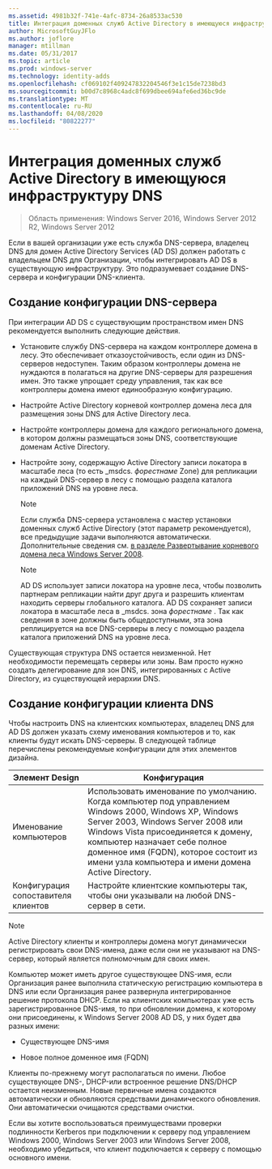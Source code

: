 ```yaml
---
ms.assetid: 4981b32f-741e-4afc-8734-26a8533ac530
title: Интеграция доменных служб Active Directory в имеющуюся инфраструктуру DNS
author: MicrosoftGuyJFlo
ms.author: joflore
manager: mtillman
ms.date: 05/31/2017
ms.topic: article
ms.prod: windows-server
ms.technology: identity-adds
ms.openlocfilehash: cf069102f409247832204546f3e1c15de7238bd3
ms.sourcegitcommit: b00d7c8968c4adc8f699dbee694afe6ed36bc9de
ms.translationtype: MT
ms.contentlocale: ru-RU
ms.lasthandoff: 04/08/2020
ms.locfileid: "80822277"
---
```

# <a name="integrating-ad-ds-into-an-existing-dns-infrastructure"></a>Интеграция доменных служб Active Directory в имеющуюся инфраструктуру DNS

>Область применения: Windows Server 2016, Windows Server 2012 R2, Windows Server 2012

Если в вашей организации уже есть служба DNS-сервера, владелец DNS для домен Active Directory Services (AD DS) должен работать с владельцем DNS для Организации, чтобы интегрировать AD DS в существующую инфраструктуру. Это подразумевает создание DNS-сервера и конфигурации DNS-клиента.  
  
## <a name="creating-a-dns-server-configuration"></a>Создание конфигурации DNS-сервера  
При интеграции AD DS с существующим пространством имен DNS рекомендуется выполнить следующие действия.  
  
-   Установите службу DNS-сервера на каждом контроллере домена в лесу. Это обеспечивает отказоустойчивость, если один из DNS-серверов недоступен. Таким образом контроллеры домена не нуждаются в полагаться на другие DNS-серверы для разрешения имен. Это также упрощает среду управления, так как все контроллеры домена имеют единообразную конфигурацию.  
  
-   Настройте Active Directory корневой контроллер домена леса для размещения зоны DNS для Active Directory леса.  
  
-   Настройте контроллеры домена для каждого регионального домена, в котором должны размещаться зоны DNS, соответствующие доменам Active Directory.  
  
-   Настройте зону, содержащую Active Directory записи локатора в масштабе леса (то есть _msdcs. *форестнаме* Zone) для репликации на каждый DNS-сервер в лесу с помощью раздела каталога приложений DNS на уровне леса.  
  
    > [!NOTE]  
    > Если служба DNS-сервера установлена с мастер установки доменных служб Active Directory (этот параметр рекомендуется), все предыдущие задачи выполняются автоматически. Дополнительные сведения см. [в разделе Развертывание корневого домена леса Windows Server 2008](https://technet.microsoft.com/library/cc731174.aspx).  
  
    > [!NOTE]  
    > AD DS использует записи локатора на уровне леса, чтобы позволить партнерам репликации найти друг друга и разрешить клиентам находить серверы глобального каталога. AD DS сохраняет записи локатора в масштабе леса в _msdcs. зона *форестнаме* . Так как сведения в зоне должны быть общедоступными, эта зона реплицируется на все DNS-серверы в лесу с помощью раздела каталога приложений DNS на уровне леса.  
  
Существующая структура DNS остается неизменной. Нет необходимости перемещать серверы или зоны. Вам просто нужно создать делегирование для зон DNS, интегрированных с Active Directory, из существующей иерархии DNS.  
  
## <a name="creating-the-dns-client-configuration"></a>Создание конфигурации клиента DNS  
Чтобы настроить DNS на клиентских компьютерах, владелец DNS для AD DS должен указать схему именования компьютеров и то, как клиенты будут искать DNS-серверы. В следующей таблице перечислены рекомендуемые конфигурации для этих элементов дизайна.  
  
|Элемент Design|Конфигурация|  
|------------------|-----------------|  
|Именование компьютеров|Использовать именование по умолчанию. Когда компьютер под управлением Windows 2000, Windows XP, Windows Server 2003, Windows Server 2008 или Windows Vista присоединяется к домену, компьютер назначает себе полное доменное имя (FQDN), которое состоит из имени узла компьютера и имени домена Active Directory.|  
|Конфигурация сопоставителя клиентов|Настройте клиентские компьютеры так, чтобы они указывали на любой DNS-сервер в сети.|  
  
> [!NOTE]  
> Active Directory клиенты и контроллеры домена могут динамически регистрировать свои DNS-имена, даже если они не указывают на DNS-сервер, который является полномочным для своих имен.  
  
Компьютер может иметь другое существующее DNS-имя, если Организация ранее выполнила статическую регистрацию компьютера в DNS или если Организация ранее развернула интегрированное решение протокола DHCP. Если на клиентских компьютерах уже есть зарегистрированное DNS-имя, то при обновлении домена, к которому они присоединены, к Windows Server 2008 AD DS, у них будет два разных имени:  
  
-   Существующее DNS-имя  
  
-   Новое полное доменное имя (FQDN)  
  
Клиенты по-прежнему могут располагаться по имени. Любое существующее DNS-, DHCP-или встроенное решение DNS/DHCP остается неизменным. Новые первичные имена создаются автоматически и обновляются средствами динамического обновления. Они автоматически очищаются средствами очистки.  
  
Если вы хотите воспользоваться преимуществами проверки подлинности Kerberos при подключении к серверу под управлением Windows 2000, Windows Server 2003 или Windows Server 2008, необходимо убедиться, что клиент подключается к серверу с помощью основного имени.  
  


